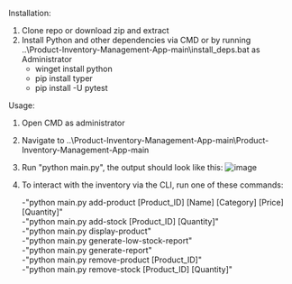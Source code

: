 Installation:
  1. Clone repo or download zip and extract
  2. Install Python and other dependencies via CMD or by running ..\Product-Inventory-Management-App-main\install_deps.bat as Administrator
     - winget install python
     - pip install typer
     - pip install -U pytest

Usage:
  1. Open CMD as administrator
  2. Navigate to ..\Product-Inventory-Management-App-main\Product-Inventory-Management-App-main
  3. Run "python main.py", the output should look like this: ![image](https://github.com/user-attachments/assets/a0a7e05b-c127-4872-a709-f9a7239dc1df)
  4. To interact with the inventory via the CLI, run one of these commands:

       -"python main.py add-product [Product_ID] [Name] [Category] [Price] [Quantity]"                                                                                                        
       -"python main.py add-stock [Product_ID] [Quantity]"                                                                                                           
       -"python main.py display-product"                                                                                                     
       -"python main.py generate-low-stock-report"                                                                                                     
       -"python main.py generate-report"                                                                                                     
       -"python main.py remove-product [Product_ID]"                                                                                                     
       -"python main.py remove-stock [Product_ID] [Quantity]"                                                                                                     

